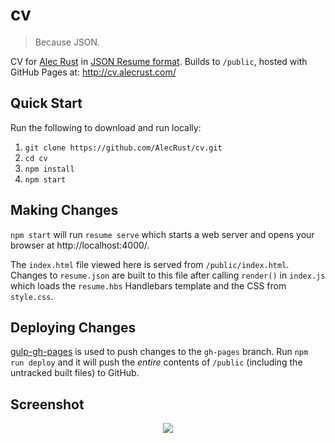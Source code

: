 # cv

> Because JSON.

CV for [Alec Rust](http://www.alecrust.com/) in [JSON Resume format](https://jsonresume.org/). Builds to `/public`, hosted with GitHub Pages at: http://cv.alecrust.com/

## Quick Start

Run the following to download and run locally:

1. `git clone https://github.com/AlecRust/cv.git`
2. `cd cv`
3. `npm install`
4. `npm start`

## Making Changes

`npm start` will run `resume serve` which starts a web server and opens your browser at http://localhost:4000/.

The `index.html` file viewed here is served from `/public/index.html`. Changes to `resume.json` are built to this file after calling `render()` in `index.js` which loads the `resume.hbs` Handlebars template and the CSS from `style.css`.

## Deploying Changes

[gulp-gh-pages](https://github.com/shinnn/gulp-gh-pages) is used to push changes to the `gh-pages` branch. Run `npm run deploy` and it will push the *entire* contents of `/public` (including the untracked built files) to GitHub.

## Screenshot

<div style="text-align:center"><img src="http://cv.alecrust.com/screenshot.png"></div>
